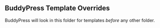 ## BuddyPress Template Overrides

BuddyPress will look in this folder for templates *before* any other folder.